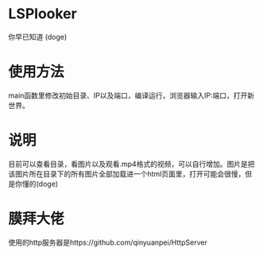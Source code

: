 # LSPlooker
你早已知道 (doge)

# 使用方法
main函数里修改初始目录、IP以及端口，编译运行，浏览器输入IP:端口，打开新世界。

# 说明
目前可以查看目录，看图片以及观看.mp4格式的视频，可以自行增加。图片是把该图片所在目录下的所有图片全部加载进一个html页面里，打开可能会很慢，但是你懂的(doge)

# 膜拜大佬
使用的http服务器是https://github.com/qinyuanpei/HttpServer
